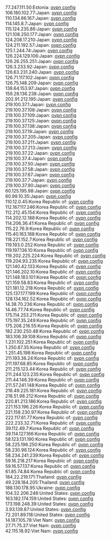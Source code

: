 77.247.111.50:Estonia: [ovpn config](vpn/77_247_111_50.ovpn)  
106.180.102.77:Japan: [ovpn config](vpn/106_180_102_77.ovpn)  
110.134.86.167:Japan: [ovpn config](vpn/110_134_86_167.ovpn)  
114.145.8.7:Japan: [ovpn config](vpn/114_145_8_7.ovpn)  
115.124.235.86:Japan: [ovpn config](vpn/115_124_235_86.ovpn)  
121.108.250.177:Japan: [ovpn config](vpn/121_108_250_177.ovpn)  
124.208.17.210:Japan: [ovpn config](vpn/124_208_17_210.ovpn)  
124.211.192.57:Japan: [ovpn config](vpn/124_211_192_57.ovpn)  
125.1.244.74:Japan: [ovpn config](vpn/125_1_244_74.ovpn)  
126.224.129.106:Japan: [ovpn config](vpn/126_224_129_106.ovpn)  
126.26.255.251:Japan: [ovpn config](vpn/126_26_255_251.ovpn)  
126.3.233.92:Japan: [ovpn config](vpn/126_3_233_92.ovpn)  
126.63.231.240:Japan: [ovpn config](vpn/126_63_231_240.ovpn)  
126.71.117.102:Japan: [ovpn config](vpn/126_71_117_102.ovpn)  
126.75.148.209:Japan: [ovpn config](vpn/126_75_148_209.ovpn)  
138.64.153.97:Japan: [ovpn config](vpn/138_64_153_97.ovpn)  
159.28.136.238:Japan: [ovpn config](vpn/159_28_136_238.ovpn)  
202.91.212.195:Japan: [ovpn config](vpn/202_91_212_195.ovpn)  
219.100.37.1:Japan: [ovpn config](vpn/219_100_37_1.ovpn)  
219.100.37.108:Japan: [ovpn config](vpn/219_100_37_108.ovpn)  
219.100.37.109:Japan: [ovpn config](vpn/219_100_37_109.ovpn)  
219.100.37.125:Japan: [ovpn config](vpn/219_100_37_125.ovpn)  
219.100.37.138:Japan: [ovpn config](vpn/219_100_37_138.ovpn)  
219.100.37.19:Japan: [ovpn config](vpn/219_100_37_19.ovpn)  
219.100.37.205:Japan: [ovpn config](vpn/219_100_37_205.ovpn)  
219.100.37.211:Japan: [ovpn config](vpn/219_100_37_211.ovpn)  
219.100.37.213:Japan: [ovpn config](vpn/219_100_37_213.ovpn)  
219.100.37.22:Japan: [ovpn config](vpn/219_100_37_22.ovpn)  
219.100.37.4:Japan: [ovpn config](vpn/219_100_37_4.ovpn)  
219.100.37.50:Japan: [ovpn config](vpn/219_100_37_50.ovpn)  
219.100.37.58:Japan: [ovpn config](vpn/219_100_37_58.ovpn)  
219.100.37.67:Japan: [ovpn config](vpn/219_100_37_67.ovpn)  
219.100.37.7:Japan: [ovpn config](vpn/219_100_37_7.ovpn)  
219.100.37.90:Japan: [ovpn config](vpn/219_100_37_90.ovpn)  
60.125.195.98:Japan: [ovpn config](vpn/60_125_195_98.ovpn)  
60.99.10.35:Japan: [ovpn config](vpn/60_99_10_35.ovpn)  
110.12.0.45:Korea Republic of: [ovpn config](vpn/110_12_0_45.ovpn)  
112.167.117.246:Korea Republic of: [ovpn config](vpn/112_167_117_246.ovpn)  
112.212.45.154:Korea Republic of: [ovpn config](vpn/112_212_45_154.ovpn)  
114.202.12.188:Korea Republic of: [ovpn config](vpn/114_202_12_188.ovpn)  
114.206.36.41:Korea Republic of: [ovpn config](vpn/114_206_36_41.ovpn)  
115.22.76.9:Korea Republic of: [ovpn config](vpn/115_22_76_9.ovpn)  
115.40.163.188:Korea Republic of: [ovpn config](vpn/115_40_163_188.ovpn)  
118.221.152.7:Korea Republic of: [ovpn config](vpn/118_221_152_7.ovpn)  
119.193.0.252:Korea Republic of: [ovpn config](vpn/119_193_0_252.ovpn)  
119.197.136.10:Korea Republic of: [ovpn config](vpn/119_197_136_10.ovpn)  
119.202.225.224:Korea Republic of: [ovpn config](vpn/119_202_225_224.ovpn)  
119.204.93.235:Korea Republic of: [ovpn config](vpn/119_204_93_235.ovpn)  
121.140.42.133:Korea Republic of: [ovpn config](vpn/121_140_42_133.ovpn)  
121.146.202.10:Korea Republic of: [ovpn config](vpn/121_146_202_10.ovpn)  
121.148.183.101:Korea Republic of: [ovpn config](vpn/121_148_183_101.ovpn)  
121.159.58.83:Korea Republic of: [ovpn config](vpn/121_159_58_83.ovpn)  
121.181.12.218:Korea Republic of: [ovpn config](vpn/121_181_12_218.ovpn)  
125.137.177.199:Korea Republic of: [ovpn config](vpn/125_137_177_199.ovpn)  
128.134.162.52:Korea Republic of: [ovpn config](vpn/128_134_162_52.ovpn)  
14.38.70.236:Korea Republic of: [ovpn config](vpn/14_38_70_236.ovpn)  
14.46.77.74:Korea Republic of: [ovpn config](vpn/14_46_77_74.ovpn)  
175.114.253.211:Korea Republic of: [ovpn config](vpn/175_114_253_211.ovpn)  
175.197.35.249:Korea Republic of: [ovpn config](vpn/175_197_35_249.ovpn)  
175.208.216.55:Korea Republic of: [ovpn config](vpn/175_208_216_55.ovpn)  
182.230.250.48:Korea Republic of: [ovpn config](vpn/182_230_250_48.ovpn)  
183.106.39.108:Korea Republic of: [ovpn config](vpn/183_106_39_108.ovpn)  
1.231.102.251:Korea Republic of: [ovpn config](vpn/1_231_102_251.ovpn)  
1.250.87.35:Korea Republic of: [ovpn config](vpn/1_250_87_35.ovpn)  
1.251.45.198:Korea Republic of: [ovpn config](vpn/1_251_45_198.ovpn)  
211.193.36.24:Korea Republic of: [ovpn config](vpn/211_193_36_24.ovpn)  
211.197.68.85:Korea Republic of: [ovpn config](vpn/211_197_68_85.ovpn)  
211.215.123.44:Korea Republic of: [ovpn config](vpn/211_215_123_44.ovpn)  
211.244.123.235:Korea Republic of: [ovpn config](vpn/211_244_123_235.ovpn)  
211.44.146.39:Korea Republic of: [ovpn config](vpn/211_44_146_39.ovpn)  
211.57.241.148:Korea Republic of: [ovpn config](vpn/211_57_241_148.ovpn)  
218.49.225.181:Korea Republic of: [ovpn config](vpn/218_49_225_181.ovpn)  
218.51.98.212:Korea Republic of: [ovpn config](vpn/218_51_98_212.ovpn)  
220.81.213.186:Korea Republic of: [ovpn config](vpn/220_81_213_186.ovpn)  
221.153.196.226:Korea Republic of: [ovpn config](vpn/221_153_196_226.ovpn)  
221.158.230.97:Korea Republic of: [ovpn config](vpn/221_158_230_97.ovpn)  
222.117.61.77:Korea Republic of: [ovpn config](vpn/222_117_61_77.ovpn)  
222.233.32.71:Korea Republic of: [ovpn config](vpn/222_233_32_71.ovpn)  
39.112.49.7:Korea Republic of: [ovpn config](vpn/39_112_49_7.ovpn)  
39.114.127.166:Korea Republic of: [ovpn config](vpn/39_114_127_166.ovpn)  
58.123.131.190:Korea Republic of: [ovpn config](vpn/58_123_131_190.ovpn)  
58.225.196.250:Korea Republic of: [ovpn config](vpn/58_225_196_250.ovpn)  
58.230.98.124:Korea Republic of: [ovpn config](vpn/58_230_98_124.ovpn)  
58.234.241.239:Korea Republic of: [ovpn config](vpn/58_234_241_239.ovpn)  
59.16.218.217:Korea Republic of: [ovpn config](vpn/59_16_218_217.ovpn)  
59.16.57.137:Korea Republic of: [ovpn config](vpn/59_16_57_137.ovpn)  
61.85.74.84:Korea Republic of: [ovpn config](vpn/61_85_74_84.ovpn)  
184.22.219.171:Thailand: [ovpn config](vpn/184_22_219_171.ovpn)  
49.228.184.205:Thailand: [ovpn config](vpn/49_228_184_205.ovpn)  
188.130.178.95:Ukraine: [ovpn config](vpn/188_130_178_95.ovpn)  
104.32.206.248:United States: [ovpn config](vpn/104_32_206_248.ovpn)  
163.182.174.159:United States: [ovpn config](vpn/163_182_174_159.ovpn)  
173.198.248.39:United States: [ovpn config](vpn/173_198_248_39.ovpn)  
3.93.139.87:United States: [ovpn config](vpn/3_93_139_87.ovpn)  
72.201.89.118:United States: [ovpn config](vpn/72_201_89_118.ovpn)  
14.187.105.78:Viet Nam: [ovpn config](vpn/14_187_105_78.ovpn)  
27.71.75.37:Viet Nam: [ovpn config](vpn/27_71_75_37.ovpn)  
42.115.18.92:Viet Nam: [ovpn config](vpn/42_115_18_92.ovpn)  
